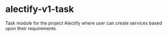 # alectify-v1-task
Task module for the project Alectify where user can create services based upon their requirements
